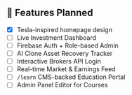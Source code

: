 ## 🔧 Features Planned

- [x] Tesla-inspired homepage design
- [ ] Live Investment Dashboard
- [ ] Firebase Auth + Role-based Admin
- [ ] AI Clone Asset Recovery Tracker
- [ ] Interactive Brokers API Login
- [ ] Real-time Market & Earnings Feed
- [ ] `/learn` CMS-backed Education Portal
- [ ] Admin Panel Editor for Courses
